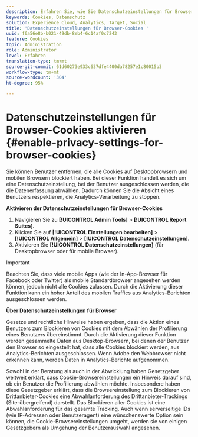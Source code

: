 ```yaml
---
description: Erfahren Sie, wie Sie Datenschutzeinstellungen für Browser-Cookies aktivieren. Sie können Benutzer entfernen, die alle Cookies auf Desktopbrowsern und mobilen Browsern blockiert haben.
keywords: Cookies, Datenschutz
solution: Experience Cloud, Analytics, Target, Social
title: 'Datenschutzeinstellungen für Browser-Cookies '
uuid: f6a56e8b-b021-49db-8eb4-6c14af0c7243
feature: Cookies
topic: Administration
role: Administrator
level: Erfahren
translation-type: tm+mt
source-git-commit: 61d60273e933c637dfe4400da78257e1c80015b3
workflow-type: tm+mt
source-wordcount: '304'
ht-degree: 95%

---
```



# Datenschutzeinstellungen für Browser-Cookies aktivieren {#enable-privacy-settings-for-browser-cookies}

Sie können Benutzer entfernen, die alle Cookies auf Desktopbrowsern und mobilen Browsern blockiert haben. Bei dieser Funktion handelt es sich um eine Datenschutzeinstellung, bei der Benutzer ausgeschlossen werden, die die Datenerfassung abwählen. Dadurch können Sie die Absicht eines Benutzers respektieren, die Analytics-Verarbeitung zu stoppen.

**Aktivieren der Datenschutzeinstellungen für Browser-Cookies**

1. Navigieren Sie zu **[!UICONTROL Admin Tools]** > **[!UICONTROL Report Suites]**.
1. Klicken Sie auf **[!UICONTROL Einstellungen bearbeiten]** > **[!UICONTROL Allgemein]** > **[!UICONTROL Datenschutzeinstellungen]**.
1. Aktivieren Sie **[!UICONTROL Datenschutzeinstellungen]** (für Desktopbrowser oder für mobile Browser).

>[!IMPORTANT]
>
>Beachten Sie, dass viele mobile Apps (wie der In-App-Browser für Facebook oder Twitter) als mobile Standardbrowser angesehen werden können, jedoch nicht alle Cookies zulassen. Durch die Aktivierung dieser Funktion kann ein hoher Anteil des mobilen Traffics aus Analytics-Berichten ausgeschlossen werden.

**Über Datenschutzeinstellungen für Browser**

Gesetze und rechtliche Hinweise haben ergeben, dass die Aktion eines Benutzers zum Blockieren von Cookies mit dem Abwählen der Profilierung eines Benutzers übereinstimmt. Durch die Aktivierung dieser Funktion werden gesammelte Daten aus Desktop-Browsern, bei denen der Benutzer den Browser so eingestellt hat, dass alle Cookies blockiert werden, aus Analytics-Berichten ausgeschlossen. Wenn Adobe den Webbrowser nicht erkennen kann, werden Daten in Analytics-Berichte aufgenommen.

Sowohl in der Beratung als auch in der Abwicklung haben Gesetzgeber weltweit erklärt, dass Cookie-Browsereinstellungen ein Hinweis darauf sind, ob ein Benutzer die Profilierung abwählen möchte. Insbesondere haben diese Gesetzgeber erklärt, dass die Browsereinstellung zum Blockieren von Drittanbieter-Cookies eine Abwahlanforderung des Drittanbieter-Trackings (Site-übergreifend) darstellt. Das Blockieren aller Cookies ist eine Abwahlanforderung für das gesamte Tracking. Auch wenn serverseitige IDs (wie IP-Adressen oder Benutzeragent) eine wünschenswerte Option sein können, die Cookie-Browsereinstellungen umgeht, werden sie von einigen Gesetzgebern als Umgehung der Benutzerauswahl angesehen.